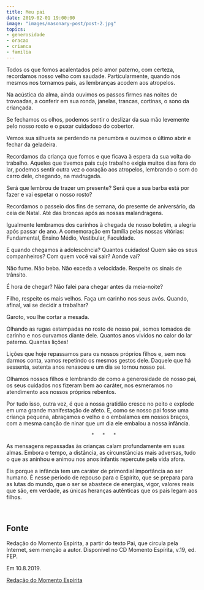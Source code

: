 ```yaml
---
title: Meu pai
date: 2019-02-01 19:00:00
image: "images/masonary-post/post-2.jpg"
topics: 
- generosidade
- oracao
- crianca
- familia
---
```


Todos os que fomos acalentados pelo amor paterno, com certeza, recordamos nosso
velho com saudade. Particularmente, quando nós mesmos nos tornamos pais, as
lembranças acodem aos atropelos.

Na acústica da alma, ainda ouvimos os passos firmes nas noites de trovoadas, a
conferir em sua ronda, janelas, trancas, cortinas, o sono da criançada.

Se fechamos os olhos, podemos sentir o deslizar da sua mão levemente pelo nosso
rosto e o puxar cuidadoso do cobertor.

Vemos sua silhueta se perdendo na penumbra e ouvimos o último abrir e fechar da
geladeira.

Recordamos da criança que fomos e que ficava à espera da sua volta do trabalho.
Aqueles que tivemos pais cujo trabalho exigia muitos dias fora do lar, podemos
sentir outra vez o coração aos atropelos, lembrando o som do carro dele,
chegando, na madrugada.

Será que lembrou de trazer um presente? Será que a sua barba está por fazer e
vai espetar o nosso rosto?

Recordamos o passeio dos fins de semana, do presente de aniversário, da ceia de
Natal. Até das broncas após as nossas malandragens.

Igualmente lembramos dos carinhos à chegada de nosso boletim, a alegria após
passar de ano. A comemoração em família pelas nossas vitórias: Fundamental,
Ensino Médio, Vestibular, Faculdade.

E quando chegamos à adolescência? Quantos cuidados! Quem são os seus
companheiros? Com quem você vai sair? Aonde vai?

Não fume. Não beba. Não exceda a velocidade. Respeite os sinais de trânsito.

É hora de chegar? Não falei para chegar antes da meia-noite?

Filho, respeite os mais velhos. Faça um carinho nos seus avós. Quando, afinal,
vai se decidir a trabalhar?

Garoto, vou lhe cortar a mesada.

Olhando as rugas estampadas no rosto de nosso pai, somos tomados de carinho e
nos curvamos diante dele. Quantos anos vividos no calor do lar paterno. Quantas
lições!

Lições que hoje repassamos para os nossos próprios filhos e, sem nos darmos
conta, vamos repetindo os mesmos gestos dele. Daquele que há sessenta, setenta
anos renasceu e um dia se tornou nosso pai.

Olhamos nossos filhos e lembrando de como a generosidade de nosso pai, os seus
cuidados nos fizeram bem ao caráter, nos esmeramos no atendimento aos nossos
próprios rebentos.

Por tudo isso, outra vez, é que a nossa gratidão cresce no peito e explode em
uma grande manifestação de afeto. E, como se nosso pai fosse uma criança
pequena, abraçamos o velho e o embalamos em nossos braços, com a mesma canção
de ninar que um dia ele embalou a nossa infância.

                                   *   *   *

As mensagens repassadas às crianças calam profundamente em suas almas. Embora o
tempo, a distância, as circunstâncias mais adversas, tudo o que as aninhou e
animou nos anos infantis repercute pela vida afora.

Eis porque a infância tem um caráter de primordial importância ao ser humano. É
nesse período de repouso para o Espírito, que se prepara para as lutas do
mundo, que o ser se abastece de energias, vigor, valores reais que são, em
verdade, as únicas heranças autênticas que os pais legam aos filhos.

 
## Fonte
Redação do Momento Espírita, a partir do texto Pai,
que circula pela Internet, sem menção a autor.
Disponível no CD Momento Espírita, v.19, ed. FEP.

Em 10.8.2019.

[Redação do Momento Espírita](http://momento.com.br/pt/ler_texto.php?id=5817)

